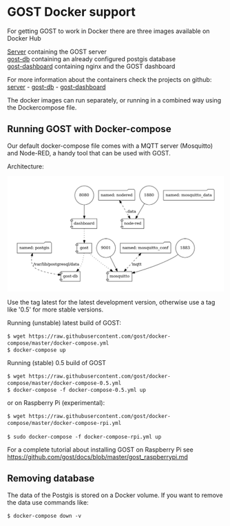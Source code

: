 # GOST Docker support

For getting GOST to work in Docker there are three images available on Docker Hub

[Server](https://hub.docker.com/r/geodan/gost/) containing the GOST server  
[gost-db](https://hub.docker.com/r/geodan/gost-db/) containing an already configured postgis database  
[gost-dashboard](https://hub.docker.com/r/geodan/gost-dashboard/) containing nginx and the GOST dashboard  

For more information about the containers check the projects on github: [server](https://github.com/gost/server) - [gost-db](https://github.com/gost/gost-db) - [gost-dashboard](https://github.com/gost/dashboard)

The docker images can run separately, or running in a combined way using the Dockercompose file.

## Running GOST with Docker-compose
Our default docker-compose file comes with a MQTT server (Mosquitto) and Node-RED, a handy tool that can be used with GOST.

Architecture:

<kbd><img src="./images/docker-compose.png"/></kbd>

Use the tag latest for the latest development version, otherwise use a tag like '0.5' for more stable versions.   

Running (unstable) latest build of GOST:
```
$ wget https://raw.githubusercontent.com/gost/docker-compose/master/docker-compose.yml 
$ docker-compose up
```
Running (stable) 0.5 build of GOST
```
$ wget https://raw.githubusercontent.com/gost/docker-compose/master/docker-compose-0.5.yml 
$ docker-compose -f docker-compose-0.5.yml up
```

or on Raspberry Pi (experimental):
```
$ wget https://raw.githubusercontent.com/gost/docker-compose/master/docker-compose-rpi.yml

$ sudo docker-compose -f docker-compose-rpi.yml up
```

For a complete tutorial about installing GOST on Raspberry Pi see https://github.com/gost/docs/blob/master/gost_raspberrypi.md

## Removing database

The data of the Postgis is stored on a Docker volume. If you want to remove the data use commands like:

```
$ docker-compose down -v
```
